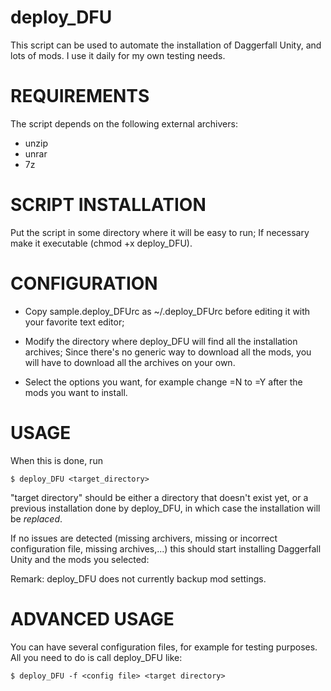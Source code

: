 deploy_DFU
==========

This script can be used to automate the installation of Daggerfall Unity,
and lots of mods. I use it daily for my own testing needs.

REQUIREMENTS
============

The script depends on the following external archivers:

- unzip
- unrar
- 7z

SCRIPT INSTALLATION
===================

Put the script in some directory where it will be easy to run; If necessary
make it executable (chmod +x deploy_DFU).

CONFIGURATION
=============

- Copy sample.deploy_DFUrc as ~/.deploy_DFUrc before editing it with your
favorite text editor;

- Modify the directory where deploy_DFU will find all the installation
archives; Since there's no generic way to download all the mods, you will
have to download all the archives on your own.

- Select the options you want, for example change =N to =Y after the
mods you want to install.

USAGE
=====

When this is done, run

    $ deploy_DFU <target_directory>

"target directory" should be either a directory that doesn't exist
yet, or a previous installation done by deploy_DFU, in which case the
installation will be *replaced*.

If no issues are detected (missing archivers, missing or incorrect
configuration file, missing archives,...) this should start installing
Daggerfall Unity and the mods you selected:

Remark: deploy_DFU does not currently backup mod settings.

ADVANCED USAGE
==============

You can have several configuration files, for example for testing
purposes. All you need to do is call deploy_DFU like:

    $ deploy_DFU -f <config file> <target directory>
